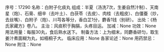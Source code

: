 序号：17290
名称：白附子化痰丸
组成：半夏（汤洗7次，生姜自然汁制）、天南星（炮）、石膏、细辛（去叶土）、白茯苓（去皮）、肉桂（去粗皮）、白僵蚕（炒，去丝嘴）、白附子（炮）、川芎各等分，香白芷1分，麝香1钱（别研）。
出处：《杨氏家藏方》卷八。
主治：风痰积于胸膈，头疼目运。
加减：None
功效：None
用法用量：每服30丸，食后熟水送下。
制备方法：上为细末，同麝香研匀，取生姜汁煮面糊为丸，如梧桐子大。
临床应用：None
各家论述：None
用药禁忌：None
附注：None
